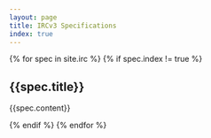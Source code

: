 ```yaml
---
layout: page
title: IRCv3 Specifications
index: true
---
```


{% for spec in site.irc %}
{% if spec.index != true %}

## {{spec.title}}

{{spec.content}}

{% endif %}
{% endfor %}
